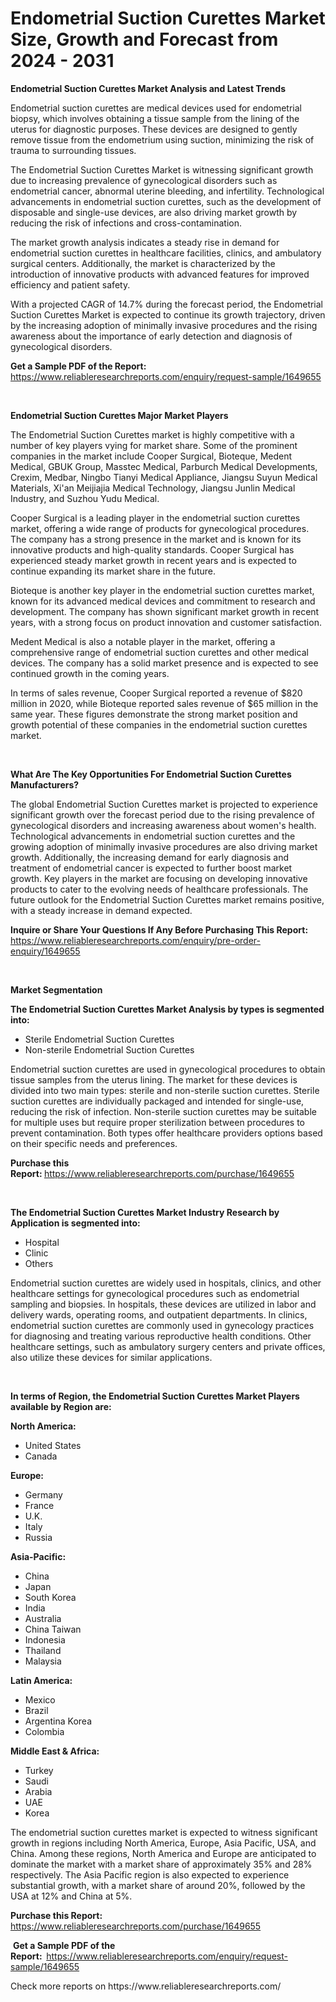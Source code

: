 <p><h1>Endometrial Suction Curettes Market Size, Growth and Forecast from 2024 - 2031</h1></p><p><strong>Endometrial Suction Curettes Market Analysis and Latest Trends</strong></p>
<p><p>Endometrial suction curettes are medical devices used for endometrial biopsy, which involves obtaining a tissue sample from the lining of the uterus for diagnostic purposes. These devices are designed to gently remove tissue from the endometrium using suction, minimizing the risk of trauma to surrounding tissues.</p><p>The Endometrial Suction Curettes Market is witnessing significant growth due to increasing prevalence of gynecological disorders such as endometrial cancer, abnormal uterine bleeding, and infertility. Technological advancements in endometrial suction curettes, such as the development of disposable and single-use devices, are also driving market growth by reducing the risk of infections and cross-contamination.</p><p>The market growth analysis indicates a steady rise in demand for endometrial suction curettes in healthcare facilities, clinics, and ambulatory surgical centers. Additionally, the market is characterized by the introduction of innovative products with advanced features for improved efficiency and patient safety.</p><p>With a projected CAGR of 14.7% during the forecast period, the Endometrial Suction Curettes Market is expected to continue its growth trajectory, driven by the increasing adoption of minimally invasive procedures and the rising awareness about the importance of early detection and diagnosis of gynecological disorders.</p></p>
<p><strong>Get a Sample PDF of the Report:&nbsp;</strong> <a href="https://www.reliableresearchreports.com/enquiry/request-sample/1649655">https://www.reliableresearchreports.com/enquiry/request-sample/1649655</a></p>
<p>&nbsp;</p>
<p><strong>Endometrial Suction Curettes Major Market Players</strong></p>
<p><p>The Endometrial Suction Curettes market is highly competitive with a number of key players vying for market share. Some of the prominent companies in the market include Cooper Surgical, Bioteque, Medent Medical, GBUK Group, Masstec Medical, Parburch Medical Developments, Crexim, Medbar, Ningbo Tianyi Medical Appliance, Jiangsu Suyun Medical Materials, Xi'an Meijiajia Medical Technology, Jiangsu Junlin Medical Industry, and Suzhou Yudu Medical.</p><p>Cooper Surgical is a leading player in the endometrial suction curettes market, offering a wide range of products for gynecological procedures. The company has a strong presence in the market and is known for its innovative products and high-quality standards. Cooper Surgical has experienced steady market growth in recent years and is expected to continue expanding its market share in the future.</p><p>Bioteque is another key player in the endometrial suction curettes market, known for its advanced medical devices and commitment to research and development. The company has shown significant market growth in recent years, with a strong focus on product innovation and customer satisfaction.</p><p>Medent Medical is also a notable player in the market, offering a comprehensive range of endometrial suction curettes and other medical devices. The company has a solid market presence and is expected to see continued growth in the coming years.</p><p>In terms of sales revenue, Cooper Surgical reported a revenue of $820 million in 2020, while Bioteque reported sales revenue of $65 million in the same year. These figures demonstrate the strong market position and growth potential of these companies in the endometrial suction curettes market.</p></p>
<p>&nbsp;</p>
<p><strong>What Are The Key Opportunities For Endometrial Suction Curettes Manufacturers?</strong></p>
<p><p>The global Endometrial Suction Curettes market is projected to experience significant growth over the forecast period due to the rising prevalence of gynecological disorders and increasing awareness about women's health. Technological advancements in endometrial suction curettes and the growing adoption of minimally invasive procedures are also driving market growth. Additionally, the increasing demand for early diagnosis and treatment of endometrial cancer is expected to further boost market growth. Key players in the market are focusing on developing innovative products to cater to the evolving needs of healthcare professionals. The future outlook for the Endometrial Suction Curettes market remains positive, with a steady increase in demand expected.</p></p>
<p><strong>Inquire or Share Your Questions If Any Before Purchasing This Report:</strong> <a href="https://www.reliableresearchreports.com/enquiry/pre-order-enquiry/1649655">https://www.reliableresearchreports.com/enquiry/pre-order-enquiry/1649655</a></p>
<p>&nbsp;</p>
<p><strong>Market Segmentation</strong></p>
<p><strong>The Endometrial Suction Curettes Market Analysis by types is segmented into:</strong></p>
<p><ul><li>Sterile Endometrial Suction Curettes</li><li>Non-sterile Endometrial Suction Curettes</li></ul></p>
<p><p>Endometrial suction curettes are used in gynecological procedures to obtain tissue samples from the uterus lining. The market for these devices is divided into two main types: sterile and non-sterile suction curettes. Sterile suction curettes are individually packaged and intended for single-use, reducing the risk of infection. Non-sterile suction curettes may be suitable for multiple uses but require proper sterilization between procedures to prevent contamination. Both types offer healthcare providers options based on their specific needs and preferences.</p></p>
<p><strong>Purchase this Report:&nbsp;</strong><a href="https://www.reliableresearchreports.com/purchase/1649655">https://www.reliableresearchreports.com/purchase/1649655</a></p>
<p>&nbsp;</p>
<p><strong>The Endometrial Suction Curettes Market Industry Research by Application is segmented into:</strong></p>
<p><ul><li>Hospital</li><li>Clinic</li><li>Others</li></ul></p>
<p><p>Endometrial suction curettes are widely used in hospitals, clinics, and other healthcare settings for gynecological procedures such as endometrial sampling and biopsies. In hospitals, these devices are utilized in labor and delivery wards, operating rooms, and outpatient departments. In clinics, endometrial suction curettes are commonly used in gynecology practices for diagnosing and treating various reproductive health conditions. Other healthcare settings, such as ambulatory surgery centers and private offices, also utilize these devices for similar applications.</p></p>
<p>&nbsp;</p>
<p><strong>In terms of Region, the Endometrial Suction Curettes Market Players available by Region are:</strong></p>
<p>
    <p> <strong> North America: </strong>
        <ul>
            <li>United States</li>
            <li>Canada</li>
        </ul>
        </p> 
    <p> <strong> Europe: </strong>
        <ul>
            <li>Germany</li>
            <li>France</li>
            <li>U.K.</li>
            <li>Italy</li>
            <li>Russia</li>
        </ul>
        </p> 
    <p> <strong> Asia-Pacific: </strong>
        <ul>
            <li>China</li>
            <li>Japan</li>
            <li>South Korea</li>
            <li>India</li>
            <li>Australia</li>
            <li>China Taiwan</li>
            <li>Indonesia</li>
            <li>Thailand</li>
            <li>Malaysia</li>
        </ul>
        </p> 
    <p> <strong> Latin America: </strong>
        <ul>
            <li>Mexico</li>
            <li>Brazil</li>
            <li>Argentina Korea</li>
            <li>Colombia</li>
        </ul>
        </p> 
    <p> <strong> Middle East & Africa: </strong>
        <ul>
            <li>Turkey</li>
            <li>Saudi</li>
            <li>Arabia</li>
            <li>UAE</li>
            <li>Korea</li>
        </ul>
    </p>
    </p>
<p><p>The endometrial suction curettes market is expected to witness significant growth in regions including North America, Europe, Asia Pacific, USA, and China. Among these regions, North America and Europe are anticipated to dominate the market with a market share of approximately 35% and 28% respectively. The Asia Pacific region is also expected to experience substantial growth, with a market share of around 20%, followed by the USA at 12% and China at 5%.</p></p>
<p><strong>Purchase this Report: </strong><a href="https://www.reliableresearchreports.com/purchase/1649655">https://www.reliableresearchreports.com/purchase/1649655</a></p>
<p>&nbsp;<strong>Get a Sample PDF of the Report:&nbsp;&nbsp;</strong><a href="https://www.reliableresearchreports.com/enquiry/request-sample/1649655">https://www.reliableresearchreports.com/enquiry/request-sample/1649655</a></p>
<p><strong></strong></p>
<p>Check more reports on https://www.reliableresearchreports.com/</p>